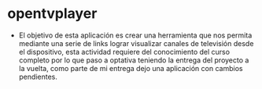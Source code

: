 # opentvplayer

- El objetivo de esta aplicación es crear una herramienta que nos permita mediante una serie de links lograr visualizar canales de televisión desde el dispositivo, esta actividad requiere del conocimiento del curso completo por lo que paso a optativa teniendo la entrega del proyecto a la vuelta, como parte de mi entrega dejo una aplicación con cambios pendientes.
